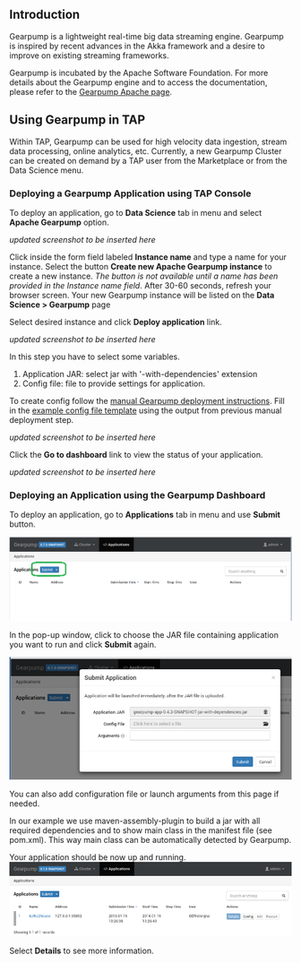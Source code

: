 ## Introduction

Gearpump is a lightweight real-time big data streaming engine. Gearpump is inspired by recent advances in the Akka framework and a desire to improve on existing streaming frameworks.

Gearpump is incubated by the Apache Software Foundation. For more details about the Gearpump engine and to access the documentation, please refer to the [Gearpump Apache page](https://gearpump.apache.org).

## Using Gearpump in TAP

Within TAP, Gearpump can be used for high velocity data ingestion, stream data processing, online analytics, etc. Currently, a new Gearpump Cluster can be created on demand by a TAP user from the Marketplace or from the Data Science menu. 

### Deploying a Gearpump Application using TAP Console

To deploy an application, go to **Data Science** tab in menu and select **Apache Gearpump** option.

*updated screenshot to be inserted here*

Click inside the form field labeled **Instance name** and type a name for your instance. Select the button **Create new Apache Gearpump instance** to create a new instance. *The button is not available until a name has been provided in the Instance name field*.
After 30-60 seconds, refresh your browser screen. Your new Gearpump instance will be listed on the **Data Science > Gearpump** page

Select desired instance and click **Deploy application** link.

*updated screenshot to be inserted here*

In this step you have to select some variables.

1. Application JAR: select jar with '-with-dependencies' extension
2. Config file: file to provide settings for application.

To create config follow the [manual Gearpump deployment instructions](https://github.com/intel-data/ingestion-ws-kafka-gearpump-hbase/blob/master/gearpump/README_DEPLOY.md?raw=true).
Fill in the [example config file template](https://github.com/intel-data/ingestion-ws-kafka-gearpump-hbase/blob/master/gearpump/src/main/resources/example.conf?raw=true) using the output from previous manual deployment step.

*updated screenshot to be inserted here*

Click the **Go to dashboard** link to view the status of your application.

*updated screenshot to be inserted here*

### Deploying an Application using the Gearpump Dashboard

To deploy an application, go to **Applications** tab in menu and use **Submit** button.
 
![Data-Ingestion-application-list-submit.png.jpg](/images/Data-Ingestion-application-list-submit.png)

In the pop-up window, click to choose the JAR file containing application you want to run and click **Submit** again.

![Data-Ingestion-submit-application.png](/images/Data-Ingestion-submit-application.png)

You can also add configuration file or launch arguments from this page if needed.

In our example we use maven-assembly-plugin to build a jar with all required dependencies and to show main class in the manifest file (see pom.xml). This way main class can be automatically detected by Gearpump.

Your application should be now up and running.
![Data-Ingestion_application-list.png](/images/Data-Ingestion_application-list.png)


Select **Details** to see more information.


